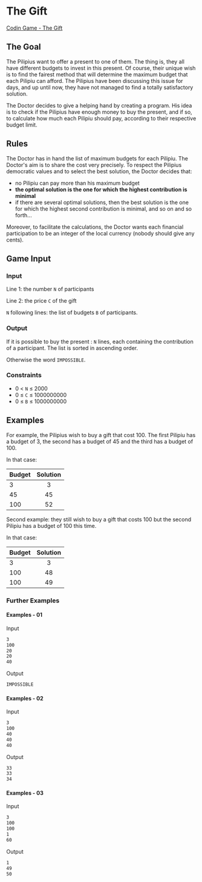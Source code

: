 # The Gift

[Codin Game - The Gift](https://www.codingame.com/training/medium/the-gift)

## The Goal

The Pilipius want to offer a present to one of them. The thing is, they all have different budgets to invest in this present. Of course, their unique wish is to find the fairest method that will determine the maximum budget that each Pilipiu can afford. The Pilipius have been discussing this issue for days, and up until now, they have not managed to find a totally satisfactory solution.

The Doctor decides to give a helping hand by creating a program. His idea is to check if the Pilipius have enough money to buy the present, and if so, to calculate how much each Pilipiu should pay, according to their respective budget limit.

## Rules

The Doctor has in hand the list of maximum budgets for each Pilipiu. The Doctor's aim is to share the cost very precisely. To respect the Pilipius democratic values and to select the best solution, the Doctor decides that:

* no Pilipiu can pay more than his maximum budget
* __the optimal solution is the one for which the highest contribution is minimal__
* if there are several optimal solutions, then the best solution is the one for which the highest second contribution is minimal, and so on and so forth...

Moreover, to facilitate the calculations, the Doctor wants each financial participation to be an integer of the local currency (nobody should give any cents).

## Game Input

### Input

Line 1: the number `N` of participants

Line 2: the price `C` of the gift

`N` following lines: the list of budgets `B` of participants.

### Output

If it is possible to buy the present : `N` lines, each containing the contribution of a participant. The list is sorted in ascending order.

Otherwise the word `IMPOSSIBLE`.

### Constraints

* 0 < `N` ≤ 2000
* 0 ≤ `C` ≤ 1000000000
* 0 ≤ `B` ≤ 1000000000

## Examples

For example, the Pilipius wish to buy a gift that cost 100. The first Pilipiu has a budget of 3, the second has a budget of 45 and the third has a budget of 100.

In that case:

| Budget | Solution |
|--------|:--------:|
|  3     |   3      |
|  45    |   45     |
|  100   |   52     |

Second example: they still wish to buy a gift that costs 100 but the second Pilipiu has a budget of 100 this time.

In that case:

| Budget | Solution |
|--------|:--------:|
|  3     |   3      |
|  100   |   48     |
|  100   |   49     |

### Further Examples

#### Examples - 01

Input

```sh
3
100
20
20
40
```

Output

```sh
IMPOSSIBLE
```

#### Examples - 02

Input

```sh
3
100
40
40
40
```

Output

```sh
33
33
34
```

#### Examples - 03

Input

```sh
3
100
100
1
60
```

Output

```sh
1
49
50
```
